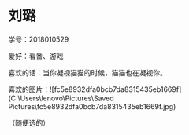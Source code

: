# 刘璐

学号：2018010529

爱好：看番、游戏

喜欢的话：当你凝视猫猫的时候，猫猫也在凝视你。

喜欢的图片：![fc5e8932dfa0bcb7da8315435eb1669f](C:\Users\lenovo\Pictures\Saved Pictures\fc5e8932dfa0bcb7da8315435eb1669f.jpg)

（随便选的）
